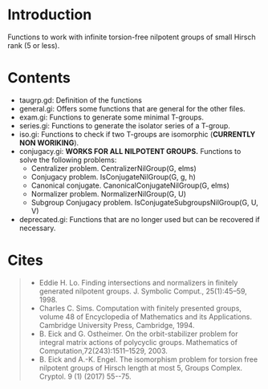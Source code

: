 # Introduction

Functions to work with infinite torsion-free nilpotent groups of small Hirsch rank (5 or less).

# Contents

- taugrp.gd:    Definition of the functions 
- general.gi:   Offers some functions that are general for the other files.
- exam.gi:      Functions to generate some minimal T-groups.
- series.gi:    Functions to generate the isolator series of a T-group.
- iso.gi:       Functions to check if two T-groups are isomorphic (**CURRENTLY NON WORIKING**).
- conjugacy.gi: **WORKS FOR ALL NILPOTENT GROUPS.** Functions to solve the following problems:
  - Centralizer problem. CentralizerNilGroup(G, elms)
  - Conjugacy problem. IsConjugateNilGroup(G, g, h)
  - Canonical conjugate. CanonicalConjugateNilGroup(G, elms)
  - Normalizer problem. NormalizerNilGroup(G, U)
  - Subgroup Conjugacy problem. IsConjugateSubgroupsNilGroup(G, U, V)
- deprecated.gi: Functions that are no longer used but can be recovered if necessary.

# Cites

> - Eddie H. Lo. Finding intersections and normalizers in finitely generated nilpotent groups. J. Symbolic Comput., 25(1):45–59, 1998.
> - Charles C. Sims. Computation with finitely presented groups, volume 48 of Encyclopedia of Mathematics and its Applications. Cambridge University Press, Cambridge, 1994.
> - B. Eick and G. Ostheimer. On the orbit-stabilizer problem for integral matrix actions of polycyclic groups. Mathematics of Computation,72(243):1511–1529, 2003.
> - B. Eick and A.-K. Engel. The isomorphism problem for torsion free nilpotent groups of Hirsch length at most 5, Groups Complex. Cryptol. 9 (1) (2017) 55--75.
